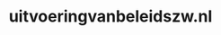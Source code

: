 ---
layout: post
title:  "uitvoeringvanbeleidszw.nl"
internal_url:  "/data/uitvoeringvanbeleidszw.nl.html"
categories: dutchgov
---